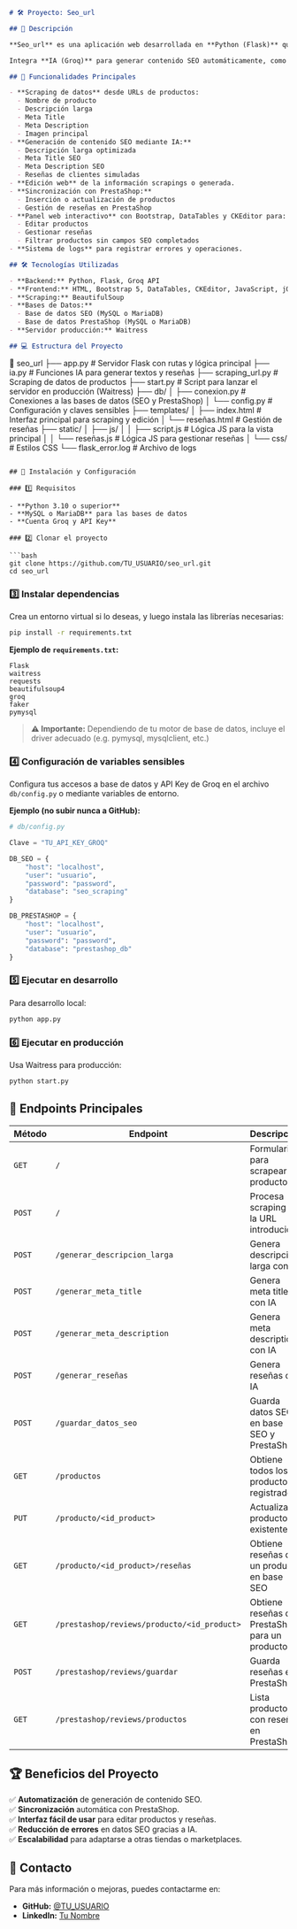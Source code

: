 ```markdown
# 🛠️ Proyecto: Seo_url

## 📌 Descripción

**Seo_url** es una aplicación web desarrollada en **Python (Flask)** que permite scrapear páginas de productos (por ejemplo, de tiendas PrestaShop) para extraer información clave como nombre del producto, descripciones, meta etiquetas e imágenes.

Integra **IA (Groq)** para generar contenido SEO automáticamente, como descripciones largas, meta titles, meta descriptions y reseñas de clientes. Además, permite gestionar esta información y sincronizarla con la base de datos de **PrestaShop**, manteniendo actualizadas las fichas de producto y las reseñas en la tienda online.

## 🚀 Funcionalidades Principales

- **Scraping de datos** desde URLs de productos:
  - Nombre de producto
  - Descripción larga
  - Meta Title
  - Meta Description
  - Imagen principal
- **Generación de contenido SEO mediante IA:**
  - Descripción larga optimizada
  - Meta Title SEO
  - Meta Description SEO
  - Reseñas de clientes simuladas
- **Edición web** de la información scrapings o generada.
- **Sincronización con PrestaShop:**
  - Inserción o actualización de productos
  - Gestión de reseñas en PrestaShop
- **Panel web interactivo** con Bootstrap, DataTables y CKEditor para:
  - Editar productos
  - Gestionar reseñas
  - Filtrar productos sin campos SEO completados
- **Sistema de logs** para registrar errores y operaciones.

## 🛠️ Tecnologías Utilizadas

- **Backend:** Python, Flask, Groq API
- **Frontend:** HTML, Bootstrap 5, DataTables, CKEditor, JavaScript, jQuery
- **Scraping:** BeautifulSoup
- **Bases de Datos:**
  - Base de datos SEO (MySQL o MariaDB)
  - Base de datos PrestaShop (MySQL o MariaDB)
- **Servidor producción:** Waitress

## 💻 Estructura del Proyecto

```
📂 seo_url
├── app.py                   # Servidor Flask con rutas y lógica principal
├── ia.py                    # Funciones IA para generar textos y reseñas
├── scraping_url.py          # Scraping de datos de productos
├── start.py                 # Script para lanzar el servidor en producción (Waitress)
├── db/
│   ├── conexion.py          # Conexiones a las bases de datos (SEO y PrestaShop)
│   └── config.py            # Configuración y claves sensibles
├── templates/
│   ├── index.html           # Interfaz principal para scraping y edición
│   └── reseñas.html         # Gestión de reseñas
├── static/
│   ├── js/
│   │    ├── script.js       # Lógica JS para la vista principal
│   │    └── reseñas.js      # Lógica JS para gestionar reseñas
│   └── css/                 # Estilos CSS
└── flask_error.log          # Archivo de logs
```

## 📌 Instalación y Configuración

### 1️⃣ Requisitos

- **Python 3.10 o superior**
- **MySQL o MariaDB** para las bases de datos
- **Cuenta Groq y API Key**

### 2️⃣ Clonar el proyecto

```bash
git clone https://github.com/TU_USUARIO/seo_url.git
cd seo_url
```

### 3️⃣ Instalar dependencias

Crea un entorno virtual si lo deseas, y luego instala las librerías necesarias:

```bash
pip install -r requirements.txt
```

**Ejemplo de `requirements.txt`:**

```
Flask
waitress
requests
beautifulsoup4
groq
faker
pymysql
```

> **⚠️ Importante:** Dependiendo de tu motor de base de datos, incluye el driver adecuado (e.g. pymysql, mysqlclient, etc.)

### 4️⃣ Configuración de variables sensibles

Configura tus accesos a base de datos y API Key de Groq en el archivo `db/config.py` o mediante variables de entorno.

**Ejemplo (no subir nunca a GitHub):**

```python
# db/config.py

Clave = "TU_API_KEY_GROQ"

DB_SEO = {
    "host": "localhost",
    "user": "usuario",
    "password": "password",
    "database": "seo_scraping"
}

DB_PRESTASHOP = {
    "host": "localhost",
    "user": "usuario",
    "password": "password",
    "database": "prestashop_db"
}
```

### 5️⃣ Ejecutar en desarrollo

Para desarrollo local:

```bash
python app.py
```

### 6️⃣ Ejecutar en producción

Usa Waitress para producción:

```bash
python start.py
```

## 🔗 Endpoints Principales

| Método | Endpoint                                               | Descripción                                       |
|--------|--------------------------------------------------------|---------------------------------------------------|
| `GET`  | `/`                                                    | Formulario para scrapear producto                 |
| `POST` | `/`                                                    | Procesa scraping de la URL introducida            |
| `POST` | `/generar_descripcion_larga`                           | Genera descripción larga con IA                   |
| `POST` | `/generar_meta_title`                                  | Genera meta title con IA                          |
| `POST` | `/generar_meta_description`                            | Genera meta description con IA                    |
| `POST` | `/generar_reseñas`                                     | Genera reseñas con IA                             |
| `POST` | `/guardar_datos_seo`                                   | Guarda datos SEO en base SEO y PrestaShop         |
| `GET`  | `/productos`                                           | Obtiene todos los productos registrados           |
| `PUT`  | `/producto/<id_product>`                               | Actualiza producto existente                      |
| `GET`  | `/producto/<id_product>/reseñas`                       | Obtiene reseñas de un producto en base SEO        |
| `GET`  | `/prestashop/reviews/producto/<id_product>`            | Obtiene reseñas de PrestaShop para un producto    |
| `POST` | `/prestashop/reviews/guardar`                          | Guarda reseñas en PrestaShop                      |
| `GET`  | `/prestashop/reviews/productos`                        | Lista productos con reseñas en PrestaShop         |

## 🏆 Beneficios del Proyecto

✅ **Automatización** de generación de contenido SEO.  
✅ **Sincronización** automática con PrestaShop.  
✅ **Interfaz fácil de usar** para editar productos y reseñas.  
✅ **Reducción de errores** en datos SEO gracias a IA.  
✅ **Escalabilidad** para adaptarse a otras tiendas o marketplaces.

## 📩 Contacto

Para más información o mejoras, puedes contactarme en:

- **GitHub:** [@TU_USUARIO](https://github.com/TU_USUARIO)
- **LinkedIn:** [Tu Nombre](https://www.linkedin.com/in/TU_PERFIL)
```